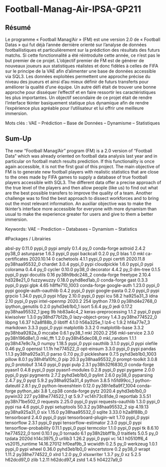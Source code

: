 # Football-Manag-Air-IPSA-GP211

## Résumé

Le programme « Football Manag’Air » (FM) est une version 2.0 de « Football Datas » qui fut déjà l’année dernière orienté sur l’analyse de données footballistiques et particulièrement sur la prédiction des résultats des futurs matchs. Si cette fonctionnalité a été réintroduite cette année, ce n’est pas le but premier de ce projet. L’objectif premier de FM est de générer de nouveaux joueurs aux statistiques réalistes et donc fidèles à celles de FIFA sur le principe de la VAE afin d’alimenter une base de données accessible via SQL3. Les données exploitées permettent une approche précise du niveau des joueurs et ainsi d’au mieux définir de futurs transferts pour améliorer la qualité d’une équipe. Un autre défi était de trouver une bonne approche pour disséquer l’effectif et en faire ressortir les caractéristiques les plus importantes.
Un objectif secondaire de ce projet était de rendre l’interface tkinter basiquement statique plus dynamique afin de rendre l’expérience plus agréable pour l’utilisateur et lui offrir une meilleure immersion.

Mots clés : VAE – Prédiction – Base de Données – Dynamisme – Statistiques


## Sum-Up

The new “Football Manag’Air” program (FM) is a 2.0 version of “Football Data” which was already oriented on football data analysis last year and in particular on football match results prediction. If this functionality is once again accessible, it is not the first goal of this project. The main objective of FM is to generate new football players with realistic statistics that are close to the ones made by FIFA games to supply a database of true football players accessible with SQL3. The different data offer a precise approach of the true level of the players and then allow people (like us) to find out what are the best possible transfers to improve the quality of a team. Another challenge was to find the best approach to dissect workforces and to bring out the most relevant information.
An auxiliar objective was to make the tkinter’s interface more accessible for everyone with more dynamism than usual to make the experience greater for users and give to them a better immersion.

Keywords: VAE – Prediction – Databases – Dynamism – Statistics

#Packages / Librairies

absl-py                   0.11.0                   pypi_0    pypi
amply                     0.1.4                      py_0    conda-forge
astroid                   2.4.2                    py38_0
astunparse                1.6.3                    pypi_0    pypi
backcall                  0.2.0                      py_0
blas                      1.0                         mkl
ca-certificates           2020.10.14                    0
cachetools                4.1.1                    pypi_0    pypi
certifi                   2020.11.8        py38haa95532_0
chardet                   3.0.4                    pypi_0    pypi
cloudpickle               1.6.0                    pypi_0    pypi
colorama                  0.4.4                      py_0
cycler                    0.10.0                   py38_0
decorator                 4.4.2                      py_0
dm-tree                   0.1.5                    pypi_0    pypi
docutils                  0.16             py38h9bdc248_2    conda-forge
freetype                  2.10.4               hd328e21_0
fuzzywuzzy                0.18.0             pyhd8ed1ab_0    conda-forge
gast                      0.3.3                    pypi_0    pypi
glpk                      4.65              h8ffe710_1003    conda-forge
google-auth               1.23.0                   pypi_0    pypi
google-auth-oauthlib      0.4.2                    pypi_0    pypi
google-pasta              0.2.0                    pypi_0    pypi
grpcio                    1.34.0                   pypi_0    pypi
h5py                      2.10.0                   pypi_0    pypi
icu                       58.2                 ha925a31_3
idna                      2.10                     pypi_0    pypi
intel-openmp              2020.2                      254
ipython                   7.19.0           py38hd4e2768_0
ipython_genutils          0.2.0              pyhd3eb1b0_1
isort                     5.6.4                      py_0
jedi                      0.17.2           py38haa95532_1
jpeg                      9b                   hb83a4c4_2
keras-preprocessing       1.1.2                    pypi_0    pypi
kiwisolver                1.3.0            py38hd77b12b_0
lazy-object-proxy         1.4.3            py38he774522_0
libpng                    1.6.37               h2a8f88b_0
libtiff                   4.1.0                h56a325e_1
lz4-c                     1.9.2                hf4a77e7_3
markdown                  3.3.3                    pypi_0    pypi
matplotlib                3.3.2                         0
matplotlib-base           3.3.2            py38hba9282a_0
mccabe                    0.6.1                    py38_1
mkl                       2020.2                      256
mkl-service               2.3.0            py38h196d8e1_0
mkl_fft                   1.2.0            py38h45dec08_0
mkl_random                1.1.1            py38h47e9c7a_0
numpy                     1.18.5                   pypi_0    pypi
oauthlib                  3.1.0                    pypi_0    pypi
olefile                   0.46                       py_0
openssl                   1.1.1h               he774522_0
opt-einsum                3.3.0                    pypi_0    pypi
pandas                    1.1.3            py38ha925a31_0
parso                     0.7.0                      py_0
pickleshare               0.7.5           pyhd3eb1b0_1003
pillow                    8.0.1            py38h4fa10fc_0
pip                       20.3             py38haa95532_0
prompt-toolkit            3.0.8                      py_0
protobuf                  3.14.0                   pypi_0    pypi
pulp                      2.3.1            py38h32f6830_0    conda-forge
pyasn1                    0.4.8                    pypi_0    pypi
pyasn1-modules            0.2.8                    pypi_0    pypi
pygame                    2.0.0                    pypi_0    pypi
pygments                  2.7.2              pyhd3eb1b0_0
pylint                    2.6.0                    py38_0
pyparsing                 2.4.7                      py_0
pyqt                      5.9.2            py38ha925a31_4
python                    3.8.5                h5fd99cc_1
python-dateutil           2.8.1                      py_0
python-levenshtein        0.12.0          py38h1e8a9f7_1004    conda-forge
python_abi                3.8                      1_cp38    conda-forge
pytz                      2020.4             pyhd3eb1b0_0
pywin32                   227              py38he774522_1
qt                        5.9.7            vc14h73c81de_0
reportlab                 3.5.51           py38h71be502_0
requests                  2.25.0                   pypi_0    pypi
requests-oauthlib         1.3.0                    pypi_0    pypi
rsa                       4.6                      pypi_0    pypi
setuptools                50.3.2           py38haa95532_2
sip                       4.19.13          py38ha925a31_0
six                       1.15.0           py38haa95532_0
sqlite                    3.33.0               h2a8f88b_0
tensorboard               2.4.0                    pypi_0    pypi
tensorboard-plugin-wit    1.7.0                    pypi_0    pypi
tensorflow                2.3.1                    pypi_0    pypi
tensorflow-estimator      2.3.0                    pypi_0    pypi
tensorflow-probability    0.11.1                   pypi_0    pypi
termcolor                 1.1.0                    pypi_0    pypi
tk                        8.6.10               he774522_0
toml                      0.10.1                     py_0
tornado                   6.1              py38h2bbff1b_0
traitlets                 5.0.5                      py_0
tzdata                    2020d                h14c3975_0
urllib3                   1.26.2                   pypi_0    pypi
vc                        14.1                 h0510ff6_4
vs2015_runtime            14.16.27012          hf0eaf9b_3
wcwidth                   0.2.5                      py_0
werkzeug                  1.0.1                    pypi_0    pypi
wheel                     0.36.0             pyhd3eb1b0_0
wincertstore              0.2                      py38_0
wrapt                     1.11.2           py38he774522_0
xlrd                      1.2.0                      py_0
xlsxwriter                1.3.7                      py_0
xz                        5.2.5                h62dcd97_0
zlib                      1.2.11               h62dcd97_4
zstd                      1.4.5                h04227a9_0